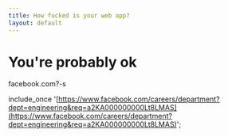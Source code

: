 ```yaml
---
title: How fucked is your web app?
layout: default
---
```

# You're probably ok

facebook.com?-s

include_once '[https://www.facebook.com/careers/department?dept=engineering&req=a2KA000000000Lt8LMAS](https://www.facebook.com/careers/department?dept=engineering&req=a2KA000000000Lt8LMAS)';

